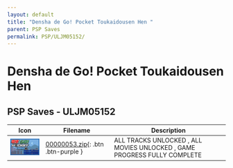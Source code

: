 ```yaml
---
layout: default
title: "Densha de Go! Pocket Toukaidousen Hen "
parent: PSP Saves
permalink: PSP/ULJM05152/
---
```

# Densha de Go! Pocket Toukaidousen Hen 

## PSP Saves - ULJM05152

| Icon | Filename | Description |
|------|----------|-------------|
| ![Densha de Go! Pocket Toukaidousen Hen ](ICON0.PNG) | [00000053.zip](00000053.zip){: .btn .btn-purple } | ALL TRACKS UNLOCKED , ALL MOVIES UNLOCKED , GAME PROGRESS FULLY COMPLETE |
